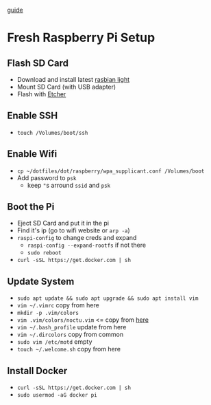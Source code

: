 [guide](https://medium.com/@danidudas/install-raspbian-jessie-lite-and-setup-wi-fi-without-access-to-command-line-or-using-the-network-97f065af722e)

# Fresh Raspberry Pi Setup

## Flash SD Card
  - Download and install latest [rasbian light](https://www.raspberrypi.org/downloads/raspbian/)
  - Mount SD Card (with USB adapter)
  - Flash with [Etcher](https://etcher.io)

## Enable SSH
  - `touch /Volumes/boot/ssh`

## Enable Wifi
  - `cp ~/dotfiles/dot/raspberry/wpa_supplicant.conf /Volumes/boot`
  - Add password to `psk`
    - keep `"`s arround `ssid` and `psk`

## Boot the Pi
  - Eject SD Card and put it in the pi
  - Find it's ip (go to wifi website or `arp -a`)
  - `raspi-config` to change creds and expand
    - `raspi-config --expand-rootfs` if not there
    - `sudo reboot`
  - `curl -sSL https://get.docker.com | sh`

## Update System
  - `sudo apt update && sudo apt upgrade && sudo apt install vim`
  - `vim ~/.vimrc` copy from here
  - `mkdir -p .vim/colors`
  - `vim .vim/colors/noctu.vim` <= copy from [here](https://raw.githubusercontent.com/noahfrederick/vim-noctu/master/colors/noctu.vim)
  - `vim ~/.bash_profile` update from here
  - `vim ~/.dircolors` copy from common
  - `sudo vim /etc/motd` empty
  - `touch ~/.welcome.sh` copy from here

## Install Docker
  - `curl -sSL https://get.docker.com | sh`
  - `sudo usermod -aG docker pi`
